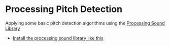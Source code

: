 # Processing Pitch Detection

Applying some basic pitch detection algorithms using the [Processing Sound Library]()

- [Install the processing sound library like this]()

